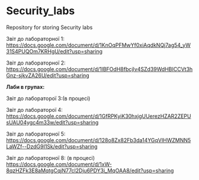 # Security_labs
Repository for storing Security labs 

Звіт до лабораторної 1: https://docs.google.com/document/d/1KnOqPFMwYf0xiAqdkNQj7ag54_yW31S4PUQOm7KRHgU/edit?usp=sharing

Звіт до лабораторної 2: https://docs.google.com/document/d/1lBFOdH8fbcjIv4SZd39WdHBICCVt3hGnz-sjkvZA26U/edit?usp=sharing


**Лаби в групах:**

Звіт до лабораторої 3:(в процесі)

Звіт до лабораторої 4: https://docs.google.com/document/d/1GfRPKyiK30hxjgUUerezHZAR2ZEPUsUAU04ygc4m33w/edit?usp=sharing

Звіт до лабораторної 5: https://docs.google.com/document/d/128o8Zx82Fb3da14YGqVIHWZMNN5LaWZf--DzdG9I1Sk/edit?usp=sharing

Звіт до лабораторної 8: (в процесі) https://docs.google.com/document/d/1xW-8qzHZFk3E8aMqtgCqjN77cl2Dju6PDY3i_MqOAA8/edit?usp=sharing
